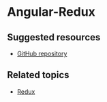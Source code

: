# Angular-Redux

## Suggested resources

- [GitHub repository](https://github.com/angular-redux/ng-redux)

## Related topics

- [Redux](./redux)
